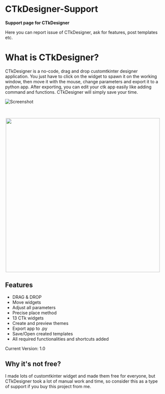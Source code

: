 # CTkDesigner-Support
**Support page for CTkDesigner**

Here you can report issue of CTkDesigner, ask for features, post templates etc.

# What is CTkDesigner?

CTkDesigner is a no-code, drag and drop customtkinter designer application.
You just have to click on the widget to spawn it on the working window, then move it with the mouse, change parameters and export it to a python app.
After exporting, you can edit your ctk app easily like adding command and functions. CTkDesigner will simply save your time.

![Screenshot](https://github.com/Akascape/CTkDesigner-Support/assets/89206401/6435f49b-f7d0-4cba-8190-73cd71d77ac3)

<br> <p align='center'> [<img src="https://img.shields.io/badge/Get-CTkDesigner-informational?&logo=Microsoft&logoColor=blue&color=007ec6" width="500">](o)  </br>

## Features
- DRAG & DROP
- Move widgets
- Adjust all parameters
- Precise place method
- 13 CTk widgets
- Create and preview themes
- Export app to .py
- Save/Open created templates
- All required functionalities and shortcuts added

Current Version: 1.0

## Why it's not free?
I made lots of customtkinter widget and made them free for everyone, but CTkDesigner took a lot of manual work and time, so consider this as a type of support if you buy this project from me.
